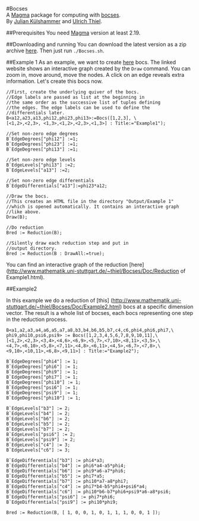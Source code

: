 #Bocses  
A [Magma](http://magma.maths.usyd.edu.au) package for computing with [bocses](https://arxiv.org/abs/1601.03899).  
By [Julian Külshammer](http://www.iaz.uni-stuttgart.de/LstAGeoAlg/Kuelshammer/) and [Ulrich Thiel](http://www.mathematik.uni-stuttgart.de/~thiel/).


##Prerequisites
You need [Magma](http://magma.maths.usyd.edu.au) version at least 2.19. 

##Downloading and running
You can download the latest version as a zip archive [here](https://bitbucket.org/ulthiel/bocses/downloads). Then just run ```./Bocses.sh```.

##Example 1
As an example, we want to create [here](https://bitbucket.org/ulthiel/bocses/downloads) bocs. The linked website shows an interactive graph created by the ```Draw``` command. You can zoom in, move around, move the nodes. A click on an edge reveals extra information. Let's create this bocs now.

```text
//First, create the underlying quiver of the bocs.
//Edge labels are passed as list at the beginning in
//the same order as the successive list of tuples defining
//the edges. The edge labels can be used to define the
//differentials later.
B<a12,a23,a13,phi12,phi23,phi13>:=Bocs([1,2,3], \
[<1,2>,<2,3>, <1,3>,<1,2>,<2,3>,<1,3>] : Title:="Example1"); 

//Set non-zero edge degrees
B`EdgeDegrees["phi12"] :=1;
B`EdgeDegrees["phi23"] :=1;
B`EdgeDegrees["phi13"] :=1;

//Set non-zero edge levels
B`EdgeLevels["phi13"] :=2;
B`EdgeLevels["a13"] :=2;

//Set non-zero edge differentials
B`EdgeDifferentials["a13"]:=phi23*a12;

//Draw the bocs.
//This creates an HTML file in the directory "Output/Example 1"
//which is opened automatically. It contains an interactive graph
//like above.
Draw(B);

//Do reduction
Bred := Reduction(B);

//Silently draw each reduction step and put in 
//output directory.
Bred := Reduction(B : DrawAll:=true);
```

You can find an interactive graph of the reduction [here]
(http://www.mathematik.uni-stuttgart.de/~thiel/Bocses/Doc/Reduction of Example1.html).


##Example2

In this example we do a reduction of [this]
(http://www.mathematik.uni-stuttgart.de/~thiel/Bocses/Doc/Example2.html) bocs at a specific dimension vector. The result is a whole list of bocses, each bocs representing one step in the reduction process.

```text
B<a1,a2,a3,a4,a6,a5,a7,a8,b3,b4,b6,b5,b7,c4,c6,phi4,phi6,phi7,\
phi9,phi10,psi6,psi9> := Bocs([1,2,3,4,5,6,7,8,9,10,11],\
[<1,2>,<2,3>,<3,4>,<4,6>,<6,9>,<5,7>,<7,10>,<8,11>,<3,5>,\
<4,7>,<6,10>,<5,8>,<7,11>,<4,8>,<6,11>,<4,5>,<6,7>,<7,8>,\
<9,10>,<10,11>,<6,8>,<9,11>] : Title:="Example2");

B`EdgeDegrees["phi4"] := 1;
B`EdgeDegrees["phi6"] := 1;
B`EdgeDegrees["phi9"] := 1;
B`EdgeDegrees["phi7"] := 1;
B`EdgeDegrees["phi10"] := 1;
B`EdgeDegrees["psi6"] := 1;
B`EdgeDegrees["psi9"] := 1;
B`EdgeDegrees["phi10"] := 1;

B`EdgeLevels["b3"] := 2;
B`EdgeLevels["b4"] := 2;
B`EdgeLevels["b6"] := 2;
B`EdgeLevels["b5"] := 2;
B`EdgeLevels["b7"] := 2;
B`EdgeLevels["psi6"] := 2;
B`EdgeLevels["psi9"] := 2;
B`EdgeLevels["c4"] := 3;
B`EdgeLevels["c6"] := 3;

B`EdgeDifferentials["b3"] := phi4*a3;
B`EdgeDifferentials["b4"] := phi6*a4-a5*phi4;
B`EdgeDifferentials["b6"] := phi9*a6-a7*phi6;
B`EdgeDifferentials["b5"] := phi7*a5;
B`EdgeDifferentials["b7"] := phi10*a7-a8*phi7;
B`EdgeDifferentials["c4"] := phi7*b4-b5*phi4+psi6*a4;
B`EdgeDifferentials["c6"] := phi10*b6-b7*phi6+psi9*a6-a8*psi6;
B`EdgeDifferentials["psi6"] := phi7*phi6;
B`EdgeDifferentials["psi9"] := phi10*phi9;

Bred := Reduction(B, [ 1, 0, 0, 1, 0, 1, 1, 1, 0, 0, 1 ]);
```

